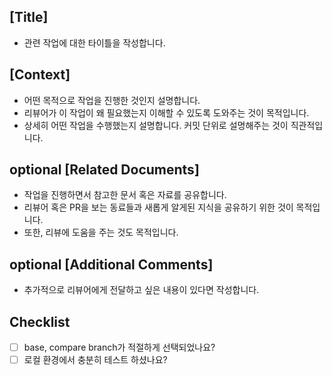 ## **[Title]**

- 관련 작업에 대한 타이틀을 작성합니다.

## **[Context]**

- 어떤 목적으로 작업을 진행한 것인지 설명합니다.
- 리뷰어가 이 작업이 왜 필요했는지 이해할 수 있도록 도와주는 것이 목적입니다.
- 상세히 어떤 작업을 수행했는지 설명합니다. 커밋 단위로 설명해주는 것이 직관적입니다.

## optional **[Related Documents]**

- 작업을 진행하면서 참고한 문서 혹은 자료를 공유합니다.
- 리뷰어 혹은 PR을 보는 동료들과 새롭게 알게된 지식을 공유하기 위한 것이 목적입니다.
- 또한, 리뷰에 도움을 주는 것도 목적입니다.

## optional **[Additional Comments]**

- 추가적으로 리뷰어에게 전달하고 싶은 내용이 있다면 작성합니다.

## **Checklist**

- [ ] base, compare branch가 적절하게 선택되었나요?
- [ ] 로컬 환경에서 충분히 테스트 하셨나요?
